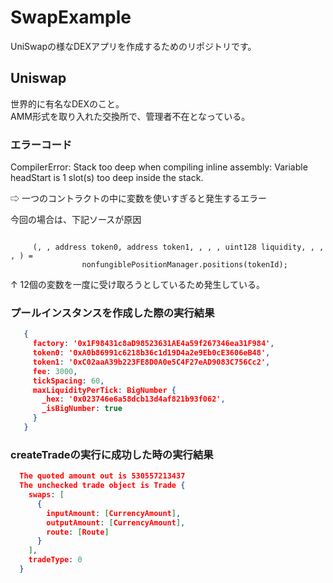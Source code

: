 # SwapExample
UniSwapの様なDEXアプリを作成するためのリポジトリです。

## Uniswap
  世界的に有名なDEXのこと。  
  AMM形式を取り入れた交換所で、管理者不在となっている。

### エラーコード
  CompilerError: Stack too deep when compiling inline assembly: Variable headStart is 1 slot(s) too deep inside the stack.  

  ⇨ 一つのコントラクトの中に変数を使いすぎると発生するエラー

  今回の場合は、下記ソースが原因
  ```sol

       (, , address token0, address token1, , , , uint128 liquidity, , , , ) = 
                  nonfungiblePositionManager.positions(tokenId);
  ```

  ↑ 12個の変数を一度に受け取ろうとしているため発生している。

### プールインスタンスを作成した際の実行結果
 ```json
    {
      factory: '0x1F98431c8aD98523631AE4a59f267346ea31F984',
      token0: '0xA0b86991c6218b36c1d19D4a2e9Eb0cE3606eB48',
      token1: '0xC02aaA39b223FE8D0A0e5C4F27eAD9083C756Cc2',
      fee: 3000,
      tickSpacing: 60,
      maxLiquidityPerTick: BigNumber {
        _hex: '0x023746e6a58dcb13d4af821b93f062',
        _isBigNumber: true
      }
    }
 ```

 ### createTradeの実行に成功した時の実行結果
  ```json
    The quoted amount out is 530557213437
    The unchecked trade object is Trade {
      swaps: [
        {
          inputAmount: [CurrencyAmount],
          outputAmount: [CurrencyAmount],
          route: [Route]
        }
      ],
      tradeType: 0
    }
  ```